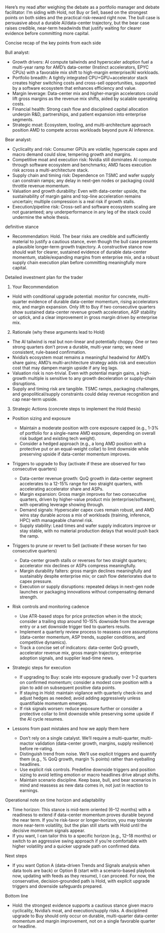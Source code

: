 Here’s my read after weighing the debate as a portfolio manager and debate facilitator: I’m siding with Hold, not Buy or Sell, based on the strongest points on both sides and the practical risk-reward right now. The bull case is persuasive about a durable AI/data-center trajectory, but the bear case raises credible, near-term headwinds that justify waiting for clearer evidence before committing more capital.

Concise recap of the key points from each side

Bull analyst:
- Growth drivers: AI compute tailwinds and hyperscaler adoption fuel a multi-year ramp for AMD’s data-center (Instinct accelerators, EPYC CPUs) with a favorable mix shift to high-margin enterprise/AI workloads.
- Portfolio breadth: A tightly integrated CPU+GPU+accelerator stack creates higher switching costs and cross-sell opportunities, supported by a software ecosystem that enhances efficiency and value.
- Margin leverage: Data-center mix and higher-margin accelerators could lift gross margins as the revenue mix shifts, aided by scalable operating costs.
- Financial health: Strong cash flow and disciplined capital allocation underpin R&D, partnerships, and patient expansion into enterprise segments.
- Strategic moat: Ecosystem, tooling, and multi-architecture approach position AMD to compete across workloads beyond pure AI inference.

Bear analyst:
- Cyclicality and risk: Consumer GPUs are volatile; hyperscale capex and macro demand could slow, tempering growth and margins.
- Competitive moat and execution risk: Nvidia still dominates AI compute through software ecosystem and benchmarks; AMD faces execution risk across a multi-architecture stack.
- Supply chain and timing risk: Dependence on TSMC and wafer supply can constrain ramps; any delay in next-gen nodes or packaging could throttle revenue momentum.
- Valuation and growth durability: Even with data-center upside, the sustainability of margin gains and top-line acceleration remains uncertain; multiple compression is a real risk if growth stalls.
- Execution/pipeline risk: Cross-sell and software ecosystem scaling are not guaranteed; any underperformance in any leg of the stack could undermine the whole thesis.

 definitive stance
- Recommendation: Hold. The bear risks are credible and sufficiently material to justify a cautious stance, even though the bull case presents a plausible longer-term growth trajectory. A constructive stance now should wait for clearer, sustained evidence of durable data-center momentum, stable/expanding margins from enterprise mix, and a robust supply chain execution plan before committing meaningfully more capital.

Detailed investment plan for the trader

1) Your Recommendation
- Hold with conditional upgrade potential: monitor for concrete, multi-quarter evidence of durable data-center momentum, rising accelerators mix, and margin expansion. Only lift to Buy if two consecutive quarters show sustained data-center revenue growth acceleration, ASP stability or uptick, and a clear improvement in gross margin driven by enterprise mix.

2) Rationale (why these arguments lead to Hold)
- The AI tailwind is real but non-linear and potentially choppy. One or two strong quarters don’t prove a durable, multi-year ramp; we need consistent, rule-based confirmation.
- Nvidia’s ecosystem moat remains a meaningful headwind for AMD’s share gains; AMD’s multi-architecture strategy adds risk and execution cost that may dampen margin upside if any leg lags.
- Valuation risk is non-trivial. Even with potential margin gains, a high-growth multiple is sensitive to any growth deceleration or supply-chain disruptions.
- Supply and timing risk are tangible. TSMC ramps, packaging challenges, and geopolitical/supply constraints could delay revenue recognition and cap near-term upside.

3) Strategic Actions (concrete steps to implement the Hold thesis)
- Position sizing and exposure
  - Maintain a moderate position with core exposure capped (e.g., 1-3% of portfolio for a single-name AMD exposure, depending on overall risk budget and existing tech weight).
  - Consider a hedged approach (e.g., a long AMD position with a protective put or an equal-weight collar) to limit downside while preserving upside if data-center momentum improves.

- Triggers to upgrade to Buy (activate if these are observed for two consecutive quarters)
  - Data-center revenue growth: QoQ growth in data-center segment accelerates to a 12-15% range for two straight quarters, with accelerating accelerator share and ASPs.
  - Margin expansion: Gross margin improves for two consecutive quarters, driven by higher-value product mix (enterprise/software), with operating leverage showing through.
  - Demand signals: Hyperscaler capex cues remain robust, and AMD wins stay durable across a mix of workloads (training, inference, HPC) with manageable channel risk.
  - Supply stability: Lead times and wafer supply indicators improve or stay stable, with no material production delays that would push back the ramp.

- Triggers to prune or revert to Sell (activate if these worsen for two consecutive quarters)
  - Data-center growth stalls or reverses for two straight quarters; accelerator mix declines or ASPs compress meaningfully.
  - Margin durability falters: gross margin declines meaningfully and sustainably despite enterprise mix; or cash flow deteriorates due to capex pressure.
  - Execution or supply disruptions: repeated delays in next-gen node launches or packaging innovations without compensating demand strength.

- Risk controls and monitoring cadence
  - Use ATR-based stops for price protection when in the stock; consider a trailing stop around 10-15% downside from the average entry or a set downside trigger tied to quarters results.
  - Implement a quarterly review process to reassess core assumptions (data-center momentum, ASP trends, supplier conditions, and competitive dynamics).
  - Track a concise set of indicators: data-center QoQ growth, accelerator revenue mix, gross margin trajectory, enterprise adoption signals, and supplier lead-time news.

- Strategic steps for execution
  - If upgrading to Buy: scale into exposure gradually over 1–2 quarters on confirmed momentum; consider a modest core position with a plan to add on subsequent positive data points.
  - If staying in Hold: maintain vigilance with quarterly check-ins and adjust hedges as needed; avoid adding aggressively unless quantifiable momentum emerges.
  - If risk signals worsen: reduce exposure further or consider a protective collar to limit downside while preserving some upside if the AI cycle resumes.

- Lessons from past mistakes and how we apply them here
  - Don’t rely on a single catalyst. We’ll require a multi-quarter, multi-mactor validation (data-center growth, margins, supply resilience) before re-rating.
  - Distinguish trend from noise. We’ll use explicit triggers and quantify them (e.g., % QoQ growth, margin % points) rather than eyeballing headlines.
  - Use explicit risk controls. Predefine downside triggers and position sizing to avoid letting emotion or macro headlines drive abrupt shifts.
  - Maintain scenario discipline. Keep base, bull, and bear scenarios in mind and reassess as new data comes in, not just in reaction to earnings.

Operational note on time horizon and adaptability
- Time horizon: This stance is mid-term oriented (6–12 months) with a readiness to extend if data-center momentum proves durable beyond the near term. If you’re risk-tavor or longer-horizon, you may tolerate more near-term volatility, but the plan still starts with Hold until the decisive momentum signals appear.
- If you want, I can tailor this to a specific horizon (e.g., 12–18 months) or switch to an aggressive swing approach if you’re comfortable with higher volatility and a quicker upgrade path on confirmed data.

Next steps
- If you want Option A (data-driven Trends and Signals analysis when data tools are back) or Option B (start with a scenario-based playbook now, updating with feeds as they resume), I can proceed. For now, the conservative, decision-grounded path is Hold, with explicit upgrade triggers and downside safeguards prepared.

Bottom line
- Hold: the strongest evidence supports a cautious stance given macro cyclicality, Nvidia’s moat, and execution/supply risks. A disciplined upgrade to Buy should only occur on durable, multi-quarter data-center momentum and margin improvement, not on a single favorable quarter or headline.